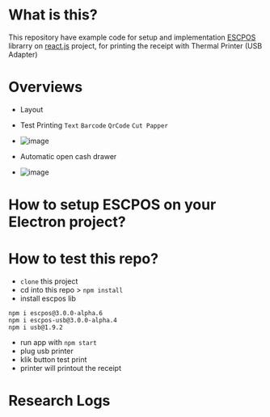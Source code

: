 # What is this?
This repository have example code for setup and implementation [ESCPOS](https://github.com/song940/node-escpos) librarry on [react.js](https://create-react-app.dev/) project, for printing the receipt with Thermal Printer (USB Adapter)

# Overviews
- Layout

- Test Printing `Text` `Barcode` `QrCode` `Cut Papper`
- ![image](https://github.com/denitiawan/research-electron-react-boilerplate-printthermal/assets/11941308/366e1a2b-75ba-4367-9f10-ac891111f37f)

- Automatic open cash drawer 
- ![image](https://github.com/denitiawan/research-electron-react-boilerplate-printthermal/assets/11941308/3d80eb77-30ec-465a-a0ab-95be98bc20bf)

# How to setup ESCPOS on your Electron project?


# How to test this repo?
- `clone` this project
- cd into this repo > `npm install`
- install escpos lib
```
npm i escpos@3.0.0-alpha.6
npm i escpos-usb@3.0.0-alpha.4
npm i usb@1.9.2
```
- run app with `npm start`
- plug usb printer
- klik button test print
- printer will printout the receipt


# Research Logs







